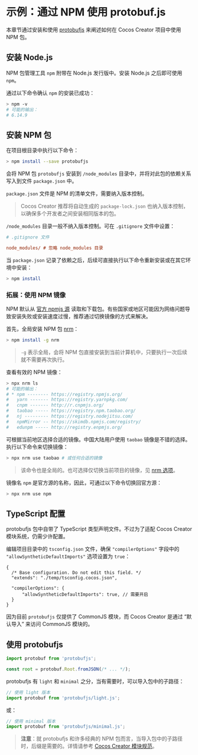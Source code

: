 # 示例：通过 NPM 使用 protobuf.js

本章节通过安装和使用 [protobufjs](https://www.npmjs.com/package/protobufjs) 来阐述如何在 Cocos Creator 项目中使用 NPM 包。

## 安装 Node.js

NPM 包管理工具 `npm` 附带在 Node.js 发行版中。安装 Node.js 之后即可使用 `npm`。

通过以下命令确认 `npm` 的安装已成功：

```bash
> npm -v
# 可能的输出：
# 6.14.9
```

## 安装 NPM 包

在项目根目录中执行以下命令：

```bash
> npm install --save protobufjs
```

会将 NPM 包 `protobufjs` 安装到 `/node_modules` 目录中，并将对此包的依赖关系写入到文件 `package.json` 中。

`package.json` 文件是 NPM 的清单文件，需要纳入版本控制。

> Cocos Creator 推荐将自动生成的 `package-lock.json` 也纳入版本控制，以确保多个开发者之间安装相同版本的包。

`/node_modules` 目录一般不纳入版本控制。可在 `.gitignore` 文件中设置：

```ini
# .gitignore 文件

node_modules/ # 忽略 node_modules 目录
```

当 `package.json` 记录了依赖之后，后续可直接执行以下命令重新安装或在其它环境中安装：

```bash
> npm install
```

### 拓展：使用 NPM 镜像

NPM 默认从 [官方 npmjs 源](https://www.npmjs.com/) 读取和下载包。有些国家或地区可能因为网络问题导致安装失败或安装速度过慢，推荐通过切换镜像的方式来解决。

首先，全局安装 NPM 包 [nrm](https://www.npmjs.com/package/nrm)：

```bash
> npm install -g nrm
```

> `-g` 表示全局，会将 NPM 包直接安装到当前计算机中，只要执行一次后续就不需要再次执行。

查看有效的 NPM 镜像：

```bash
> npx nrm ls
# 可能的输出：
# * npm -------- https://registry.npmjs.org/
#   yarn ------- https://registry.yarnpkg.com/
#   cnpm ------- http://r.cnpmjs.org/
#   taobao ----- https://registry.npm.taobao.org/
#   nj --------- https://registry.nodejitsu.com/
#   npmMirror -- https://skimdb.npmjs.com/registry/
#   edunpm ----- http://registry.enpmjs.org/
```

可根据当前地区选择合适的镜像。中国大陆用户使用 `taobao` 镜像是不错的选择。执行以下命令来切换镜像：

```bash
> npx nrm use taobao # 或任何合适的镜像
```

> 该命令也是全局的。也可选择仅切换当前项目的镜像，见 [nrm 选项](https://www.npmjs.com/package/nrm#usage)。

镜像名 `npm` 是官方源的名称，因此，可通过以下命令切换回官方源：

```bash
> npx nrm use npm
```

## TypeScript 配置

protobufjs 包中自带了 TypeScript 类型声明文件。不过为了适配 Cocos Creator 模块系统，仍需少许配置。

编辑项目目录中的 `tsconfig.json` 文件，确保 `"compilerOptions"` 字段中的 `"allowSyntheticDefaultImports"` 选项设置为 `true`：

```json5
{
  /* Base configuration. Do not edit this field. */
  "extends": "./temp/tsconfig.cocos.json",

  "compilerOptions": {
      "allowSyntheticDefaultImports": true, // 需要开启
  }
}
```

因为目前 `protobufjs` 仅提供了 CommonJS 模块，而 Cocos Creator 是通过 “默认导入” 来访问 CommonJS 模块的。

## 使用 protobufjs

```ts
import protobuf from 'protobufjs';

const root = protobuf.Root.fromJSON(/* ... */);
```

protobufjs 有 `light` 和 `minimal` 之分，当有需要时，可以导入包中的子路径：

```ts
// 使用 light 版本
import protobuf from 'protobufjs/light.js';
```

或：

```ts
// 使用 minimal 版本
import protobuf from 'protobufjs/minimal.js';
```

> **注意**：就 protobufjs 和许多经典的 NPM 包而言，当导入包中的子路径时，后缀是需要的。详情请参考 [Cocos Creator 模块规范](./spec.md)。
